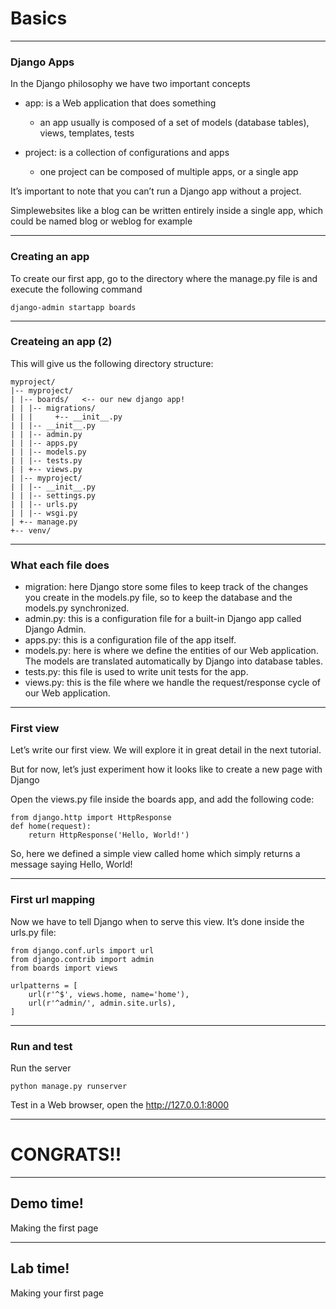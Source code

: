 # Basics

---
### Django Apps
In the Django philosophy we have two important concepts
- app: is a Web application that does something
    - an app usually is composed of a set of models (database tables), views, templates, tests

- project: is a collection of configurations and apps
    - one project can be composed of multiple apps, or a single app
        
It’s important to note that you can’t run a Django app without a project. 

Simplewebsites like a blog can be written entirely inside a single app, which could be named blog or weblog for example

---
### Creating an app
To create our first app, go to the directory where the manage.py file is and execute the following command
```
django-admin startapp boards
```

---
### Createing an app (2)
This will give us the following directory structure:
```
myproject/
|-- myproject/
| |-- boards/   <-- our new django app!
| | |-- migrations/
| | |     +-- __init__.py 
| | |-- __init__.py
| | |-- admin.py
| | |-- apps.py
| | |-- models.py
| | |-- tests.py
| | +-- views.py
| |-- myproject/
| | |-- __init__.py
| | |-- settings.py 
| | |-- urls.py
| | |-- wsgi.py
| +-- manage.py
+-- venv/
```

---
### What each file does
- migration: here Django store some files to keep track of the changes you create in the models.py file, so to keep the database and the models.py synchronized.
- admin.py: this is a configuration file for a built-in Django app called Django Admin.
- apps.py: this is a configuration file of the app itself.
- models.py: here is where we define the entities of our Web application. The models are translated automatically by Django into database tables. 
- tests.py: this file is used to write unit tests for the app.
- views.py: this is the file where we handle the request/response cycle of our Web application.


---
### First view
Let’s write our first view. We will explore it in great detail in the next tutorial. 

But for now, let’s just experiment how it looks like to create a new page with Django

Open the views.py file inside the boards app, and add the following code:
```
from django.http import HttpResponse
def home(request):
    return HttpResponse('Hello, World!')
```

So, here we defined a simple view called home which simply returns a message saying Hello, World!

---
### First url mapping 
Now we have to tell Django when to serve this view. It’s done inside the urls.py file:
```
from django.conf.urls import url 
from django.contrib import admin
from boards import views

urlpatterns = [
    url(r'^$', views.home, name='home'), 
    url(r'^admin/', admin.site.urls), 
]
```

---
### Run and test
Run the server
```
python manage.py runserver
```

Test in a Web browser, open the http://127.0.0.1:8000 


---
# CONGRATS!!

---
<!-- .slide: data-background="url('images/demo.jpg')" data-background-size="cover" --> 
<!-- .slide: class="lab" -->
## Demo time!
Making the first page

---
<!-- .slide: data-background="url('images/lab2.jpg')" data-background-size="cover"  --> 
<!-- .slide: class="lab" -->
## Lab time!
Making your first page



